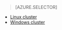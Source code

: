 > [AZURE.SELECTOR]
- [Linux cluster](../articles/hdinsight-hadoop-run-samples-linux)
- [Windows cluster](../articles/hdinsight-run-samples)

<!---HONumber=67-->